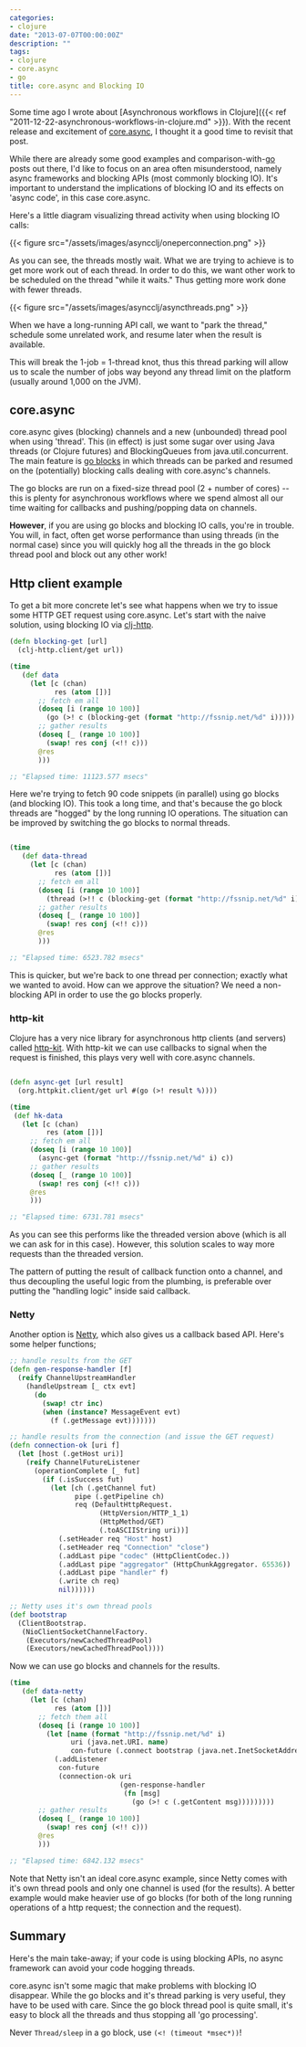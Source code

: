 ```yaml
---
categories:
- clojure
date: "2013-07-07T00:00:00Z"
description: ""
tags:
- clojure
- core.async
- go
title: core.async and Blocking IO
---
```


Some time ago I wrote about [Asynchronous workflows in Clojure]({{< ref "2011-12-22-asynchronous-workflows-in-clojure.md" >}}). With the recent release and excitement of [core.async](https://github.com/clojure/core.async), I thought it a good time to revisit that post.

While there are already some good examples and comparison-with-[go](http://golang.org) posts out there, I'd like to focus on an area often misunderstood, namely async frameworks and blocking APIs (most commonly blocking IO). It's important to understand the implications of blocking IO and its effects on 'async code', in this case core.async.

Here's a little diagram visualizing thread activity when using blocking IO calls:

{{< figure src="/assets/images/asyncclj/oneperconnection.png" >}}

As you can see, the threads mostly wait. What we are trying to achieve is to get more work out of each thread. In order to do this, we want other work to be scheduled on the thread "while it waits." Thus getting more work done with fewer threads.

{{< figure src="/assets/images/asyncclj/asyncthreads.png" >}}

When we have a long-running API call, we want to "park the thread," schedule some unrelated work, and resume later when the result is available.

This will break the 1-job = 1-thread knot, thus this thread parking will allow us to scale the number of jobs way beyond any thread limit on the platform (usually around 1,000 on the JVM).

## core.async

core.async gives (blocking) channels and a new (unbounded) thread pool when using 'thread'. This (in effect) is just some sugar over using Java threads (or Clojure futures) and BlockingQueues from java.util.concurrent. The main feature is [go blocks](http://clojure.com/blog/2013/06/28/clojure-core-async-channels.html) in which threads can be parked and resumed on the (potentially) blocking calls dealing with core.async's channels.

The go blocks are run on a fixed-size thread pool (2 + number of cores) -- this is plenty for asynchronous workflows where we spend almost all our time waiting for callbacks and pushing/popping data on channels.

__However__, if you are using go blocks and blocking IO calls, you're in trouble. You will, in fact, often get worse performance than using threads (in the normal case) since you will quickly hog all the threads in the go block thread pool and block out any other work!

## Http client example

To get a bit more concrete let's see what happens when we try to issue some HTTP GET request using core.async. Let's start with the naive solution, using blocking IO via [clj-http](https://github.com/dakrone/clj-http).

```clojure
(defn blocking-get [url]
  (clj-http.client/get url))

(time
   (def data
     (let [c (chan)
           res (atom [])]
       ;; fetch em all
       (doseq [i (range 10 100)]
         (go (>! c (blocking-get (format "http://fssnip.net/%d" i)))))
       ;; gather results
       (doseq [_ (range 10 100)]
         (swap! res conj (<!! c)))
       @res
       )))

;; "Elapsed time: 11123.577 msecs"
```

Here we're trying to fetch 90 code snippets (in parallel) using go blocks (and blocking IO). This took a long time, and that's because the go block threads are "hogged" by the long running IO operations. The situation can be improved by switching the go blocks to normal threads.

```clojure

(time
   (def data-thread
     (let [c (chan)
           res (atom [])]
       ;; fetch em all
       (doseq [i (range 10 100)]
         (thread (>!! c (blocking-get (format "http://fssnip.net/%d" i)))))
       ;; gather results
       (doseq [_ (range 10 100)]
         (swap! res conj (<!! c)))
       @res
       )))

;; "Elapsed time: 6523.782 msecs"
```

This is quicker, but we're back to one thread per connection; exactly what we wanted to avoid. How can we approve the situation? We need a non-blocking API in order to use the go blocks properly.

### http-kit

Clojure has a very nice library for asynchronous http clients (and servers) called [http-kit](http://http-kit.org/). With http-kit we can use callbacks to signal when the request is finished, this plays very well with core.async channels.

```clojure

(defn async-get [url result]
  (org.httpkit.client/get url #(go (>! result %))))

(time
 (def hk-data
   (let [c (chan)
         res (atom [])]
     ;; fetch em all
     (doseq [i (range 10 100)]
       (async-get (format "http://fssnip.net/%d" i) c))
     ;; gather results
     (doseq [_ (range 10 100)]
       (swap! res conj (<!! c)))
     @res
     )))

;; "Elapsed time: 6731.781 msecs"
```

As you can see this performs like the threaded version above (which is all we can ask for in this case). However, this solution scales to way more requests than the threaded version.

The pattern of putting the result of callback function onto a channel, and thus decoupling the useful logic from the plumbing, is preferable over putting the "handling logic" inside said callback.

### Netty

Another option is [Netty](http://netty.io), which also gives us a callback based API. Here's some helper functions;

```clojure
;; handle results from the GET
(defn gen-response-handler [f]
  (reify ChannelUpstreamHandler
    (handleUpstream [_ ctx evt]
      (do
        (swap! ctr inc)
        (when (instance? MessageEvent evt)
          (f (.getMessage evt)))))))

;; handle results from the connection (and issue the GET request)
(defn connection-ok [uri f]
  (let [host (.getHost uri)]
    (reify ChannelFutureListener
      (operationComplete [_ fut]
        (if (.isSuccess fut)
          (let [ch (.getChannel fut)
                pipe (.getPipeline ch)
                req (DefaultHttpRequest.
                      (HttpVersion/HTTP_1_1)
                      (HttpMethod/GET)
                      (.toASCIIString uri))]
            (.setHeader req "Host" host)
            (.setHeader req "Connection" "close")
            (.addLast pipe "codec" (HttpClientCodec.))
            (.addLast pipe "aggregator" (HttpChunkAggregator. 65536))
            (.addLast pipe "handler" f)
            (.write ch req)
            nil))))))

;; Netty uses it's own thread pools
(def bootstrap
  (ClientBootstrap.
   (NioClientSocketChannelFactory.
    (Executors/newCachedThreadPool)
    (Executors/newCachedThreadPool))))
```

Now we can use go blocks and channels for the results.

```clojure
(time
   (def data-netty
     (let [c (chan)
           res (atom [])]
       ;; fetch them all
       (doseq [i (range 10 100)]
         (let [name (format "http://fssnip.net/%d" i)
               uri (java.net.URI. name)
               con-future (.connect bootstrap (java.net.InetSocketAddress. (.getHost uri) 80))]
           (.addListener
            con-future
            (connection-ok uri
                           (gen-response-handler
                            (fn [msg]
                              (go (>! c (.getContent msg)))))))))
       ;; gather results
       (doseq [_ (range 10 100)]
         (swap! res conj (<!! c)))
       @res
       )))

;; "Elapsed time: 6842.132 msecs"
```

Note that Netty isn't an ideal core.async example, since Netty comes with it's own thread pools and only one channel is used (for the results). A better example would make heavier use of go blocks (for both of the long running operations of a http request; the connection and the request).

## Summary

Here's the main take-away; if your code is using blocking APIs, no async framework can avoid your code hogging threads.

core.async isn't some magic that make problems with blocking IO disappear. While the go blocks and it's thread parking is very useful, they have to be used with care. Since the go block thread pool is quite small, it's easy to block all the threads and thus stopping all 'go processing'.

Never `Thread/sleep` in a go block, use `(<! (timeout *msec*))`!
